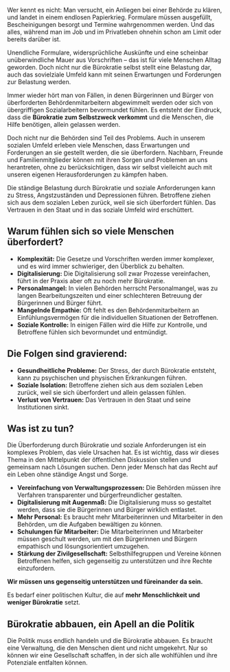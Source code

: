Wer kennt es nicht: Man versucht, ein Anliegen bei einer Behörde zu klären, und landet in einem endlosen Papierkrieg. Formulare müssen ausgefüllt, Bescheinigungen besorgt und Termine wahrgenommen werden. Und das alles, während man im Job und im Privatleben ohnehin schon am Limit oder bereits darüber  ist.

Unendliche Formulare, widersprüchliche Auskünfte und eine scheinbar unüberwindliche Mauer aus Vorschriften – das ist für viele Menschen Alltag geworden. Doch nicht nur die Bürokratie selbst stellt eine Belastung dar, auch das sovielziale Umfeld kann mit seinen Erwartungen und Forderungen zur Belastung werden.

Immer wieder hört man von Fällen, in denen Bürgerinnen und Bürger von überforderten Behördenmitarbeitern abgewimmelt werden oder sich von übergriffigen Sozialarbeitern bevormundet fühlen. Es entsteht der Eindruck, dass die **Bürokratie zum Selbstzweck verkommt** und die Menschen, die Hilfe benötigen, allein gelassen werden.

Doch nicht nur die Behörden sind Teil des Problems. Auch in unserem sozialen Umfeld erleben viele Menschen, dass Erwartungen und Forderungen an sie gestellt werden, die sie überfordern. Nachbarn, Freunde und Familienmitglieder können mit ihren Sorgen und Problemen an uns herantreten, ohne zu berücksichtigen, dass wir selbst vielleicht auch mit unseren eigenen Herausforderungen zu kämpfen haben.

Die ständige Belastung durch Bürokratie und soziale Anforderungen kann zu Stress, Angstzuständen und Depressionen führen. Betroffene ziehen sich aus dem sozialen Leben zurück, weil sie sich überfordert fühlen. Das Vertrauen in den Staat und in das soziale Umfeld wird erschüttert.

## Warum fühlen sich so viele Menschen überfordert?

* **Komplexität:** Die Gesetze und Vorschriften werden immer komplexer, und es wird immer schwieriger, den Überblick zu behalten.  
* **Digitalisierung:** Die Digitalisierung soll zwar Prozesse vereinfachen, führt in der Praxis aber oft zu noch mehr Bürokratie.  
* **Personalmangel:** In vielen Behörden herrscht Personalmangel, was zu langen Bearbeitungszeiten und einer schlechteren Betreuung der Bürgerinnen und Bürger führt.  
* **Mangelnde Empathie:** Oft fehlt es den Behördenmitarbeitern an Einfühlungsvermögen für die individuellen Situationen der Betroffenen.  
* **Soziale Kontrolle:** In einigen Fällen wird die Hilfe zur Kontrolle, und Betroffene fühlen sich bevormundet und entmündigt.

## Die Folgen sind gravierend:

* **Gesundheitliche Probleme:** Der Stress, der durch Bürokratie entsteht, kann zu psychischen und physischen Erkrankungen führen.  
* **Soziale Isolation:** Betroffene ziehen sich aus dem sozialen Leben zurück, weil sie sich überfordert und allein gelassen fühlen.  
* **Verlust von Vertrauen:** Das Vertrauen in den Staat und seine Institutionen sinkt.

## Was ist zu tun?

Die Überforderung durch Bürokratie und soziale Anforderungen ist ein komplexes Problem, das viele Ursachen hat. Es ist wichtig, dass wir dieses Thema in den Mittelpunkt der öffentlichen Diskussion stellen und gemeinsam nach Lösungen suchen. Denn jeder Mensch hat das Recht auf ein Leben ohne ständige Angst und Sorge.

* **Vereinfachung von Verwaltungsprozessen:** Die Behörden müssen ihre Verfahren transparenter und bürgerfreundlicher gestalten.  
* **Digitalisierung mit Augenmaß:** Die Digitalisierung muss so gestaltet werden, dass sie die Bürgerinnen und Bürger wirklich entlastet.  
* **Mehr Personal:** Es braucht mehr Mitarbeiterinnen und Mitarbeiter in den Behörden, um die Aufgaben bewältigen zu können.  
* **Schulungen für Mitarbeiter:** Die Mitarbeiterinnen und Mitarbeiter müssen geschult werden, um mit den Bürgerinnen und Bürgern empathisch und lösungsorientiert umzugehen.  
* **Stärkung der Zivilgesellschaft:** Selbsthilfegruppen und Vereine können Betroffenen helfen, sich gegenseitig zu unterstützen und ihre Rechte einzufordern.

**Wir müssen uns gegenseitig unterstützen und füreinander da sein.**

Es bedarf einer politischen Kultur, die auf **mehr Menschlichkeit und weniger Bürokratie** setzt.

## Bürokratie abbauen, ein Apell an die Politik

Die Politik muss endlich handeln und die Bürokratie abbauen. Es braucht eine Verwaltung, die den Menschen dient und nicht umgekehrt. Nur so können wir eine Gesellschaft schaffen, in der sich alle wohlfühlen und ihre Potenziale entfalten können. 